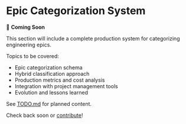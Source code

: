 # Epic Categorization System

🚧 **Coming Soon**

This section will include a complete production system for categorizing engineering epics.

Topics to be covered:
- Epic categorization schema
- Hybrid classification approach
- Production metrics and cost analysis
- Integration with project management tools
- Evolution and lessons learned

See [TODO.md](../../TODO.md) for planned content.

Check back soon or [contribute](../../CONTRIBUTING.md)!
